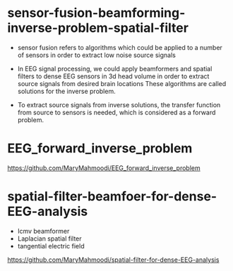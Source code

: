 # sensor-fusion-beamforming-inverse-problem-spatial-filter

* sensor fusion refers to algorithms which could be applied to a number of sensors in order to extract low noise source signals 

* In EEG signal processing, we could apply beamformers and spatial filters to dense EEG sensors in 3d head volume in order to extract source signals from desired brain locations 
These algorithms are called solutions for the inverse problem.

* To extract source signals from inverse solutions, the transfer function from source to sensors is needed, which is considered as a forward problem.


# EEG_forward_inverse_problem

https://github.com/MaryMahmoodi/EEG_forward_inverse_problem

# spatial-filter-beamfoer-for-dense-EEG-analysis

 * lcmv beamformer 
 * Laplacian spatial filter
 * tangential electric field

https://github.com/MaryMahmoodi/spatial-filter-for-dense-EEG-analysis










